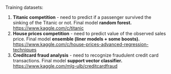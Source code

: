 Training datasets:
1) **Titanic competition** - need to predict if a passenger survived the sinking of the Titanic or not. 
Final model **random forest.** https://www.kaggle.com/c/titanic
2) **House prices competition** - need to predict value of the observed sales price. 
Final model **ensemble (liner models + some boosts).**  https://www.kaggle.com/c/house-prices-advanced-regression-techniques
3) **Creditcard fraud analysis** - need to recognize fraudulent credit card transactions. 
Final model **support vector classifier.** https://www.kaggle.com/mlg-ulb/creditcardfraud
